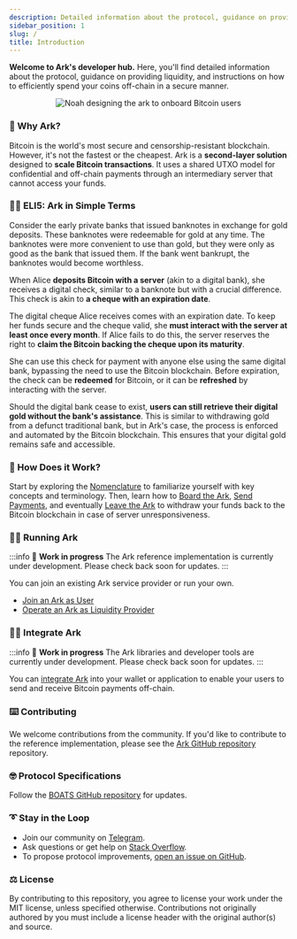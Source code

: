 ```yaml
---
description: Detailed information about the protocol, guidance on providing liquidity, and instructions on how to efficiently spend your coins off-chain in a secure manner
sidebar_position: 1
slug: /
title: Introduction
---
```


**Welcome to Ark's developer hub.** Here, you'll find detailed information about the protocol, guidance on providing liquidity, and instructions on how to efficiently spend your coins off-chain in a secure manner.

<div align="center">
  <img src="/img/ark-banner.png" alt="Noah designing the ark to onboard Bitcoin users"/>
</div>

### 🤔 Why Ark?

Bitcoin is the world's most secure and censorship-resistant blockchain. However, it's not the fastest or the cheapest. Ark is a **second-layer solution** designed to **scale Bitcoin transactions**. It uses a shared UTXO model for confidential and off-chain payments through an intermediary server that cannot access your funds.

### 👶🏼 ELI5: Ark in Simple Terms

Consider the early private banks that issued banknotes in exchange for gold deposits. These banknotes were redeemable for gold at any time. The banknotes were more convenient to use than gold, but they were only as good as the bank that issued them. If the bank went bankrupt, the banknotes would become worthless.

When Alice **deposits Bitcoin with a server** (akin to a digital bank), she receives a digital check, similar to a banknote but with a crucial difference. This check is akin to **a cheque with an expiration date**.

The digital cheque Alice receives comes with an expiration date. To keep her funds secure and the cheque valid, she **must interact with the server at least once every month**. If Alice fails to do this, the server reserves the right to **claim the Bitcoin backing the cheque upon its maturity**.

She can use this check for payment with anyone else using the same digital bank, bypassing the need to use the Bitcoin blockchain. Before expiration, the check can be **redeemed** for Bitcoin, or it can be **refreshed** by interacting with the server.

Should the digital bank cease to exist, **users can still retrieve their digital gold without the bank's assistance**. This is similar to withdrawing gold from a defunct traditional bank, but in Ark's case, the process is enforced and automated by the Bitcoin blockchain. This ensures that your digital gold remains safe and accessible.

### 🔨 How Does it Work?

Start by exploring the [Nomenclature](/docs/learn/nomenclature.md) to familiarize yourself with key concepts and terminology. Then, learn how to [Board the Ark](/docs/learn/boarding.md), [Send Payments](/docs/learn/payments.md), and eventually [Leave the Ark](/docs/learn/leaving.md) to withdraw your funds back to the Bitcoin blockchain in case of server unresponsiveness.

### 🏃‍♀️ Running Ark

:::info
🚧 **Work in progress**
The Ark reference implementation is currently under development. Please check back soon for updates.
:::

You can join an existing Ark service provider or run your own.

- [Join an Ark as User](/user/intro.md)
- [Operate an Ark as Liquidity Provider](/provider/intro.md)

### 👩‍💻 Integrate Ark

:::info
🚧 **Work in progress**
The Ark libraries and developer tools are currently under development. Please check back soon for updates.
:::

You can [integrate Ark](/docs/developers/get-started.md) into your wallet or application to enable your users to send and receive Bitcoin payments off-chain.

### ⌨️ Contributing

We welcome contributions from the community. If you'd like to contribute to the reference implementation, please see the [Ark GitHub repository](https://github.com/ark-network/ark) repository.

### 🤓 Protocol Specifications

Follow the [BOATS GitHub repository](https://github.com/ark-network/boats) for updates.

### ➰ Stay in the Loop

- Join our community on [Telegram](https://t.me/ark_network_community).
- Ask questions or get help on [Stack Overflow](https://bitcoin.stackexchange.com/questions/tagged/ark).
- To propose protocol improvements, [open an issue on GitHub](https://github.com/ark-network/boats/issues/new).

### ⚖️ License

By contributing to this repository, you agree to license your work under the MIT license, unless specified otherwise. Contributions not originally authored by you must include a license header with the original author(s) and source.
